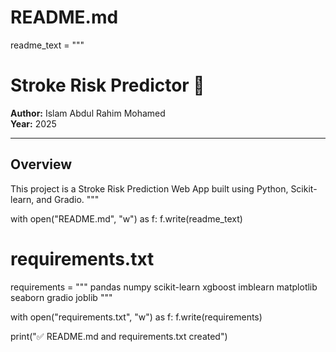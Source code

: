 # README.md
readme_text = """
# Stroke Risk Predictor 🧠

**Author:** Islam Abdul Rahim Mohamed  
**Year:** 2025  

---

## Overview
This project is a Stroke Risk Prediction Web App built using Python, Scikit-learn, and Gradio.
"""

with open("README.md", "w") as f:
    f.write(readme_text)

# requirements.txt
requirements = """
pandas
numpy
scikit-learn
xgboost
imblearn
matplotlib
seaborn
gradio
joblib
"""

with open("requirements.txt", "w") as f:
    f.write(requirements)

print("✅ README.md and requirements.txt created")

